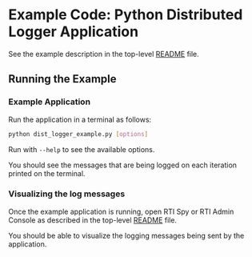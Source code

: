# Example Code: Python Distributed Logger Application

See the example description in the top-level [README](../README.md) file.

## Running the Example

### Example Application

Run the application in a terminal as follows:

```sh
python dist_logger_example.py [options]
```

Run with ``--help`` to see the available options.

You should see the messages that are being logged on each iteration printed
on the terminal.

### Visualizing the log messages

Once the example application is running, open RTI Spy or
RTI Admin Console as described in the top-level [README](../README.md) file.

You should be able to visualize the logging messages being sent
by the application.
